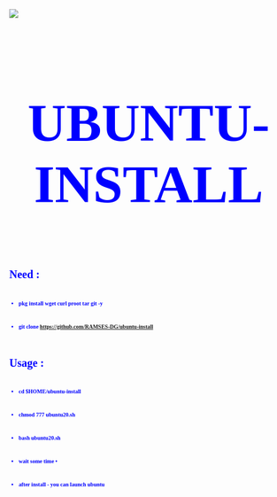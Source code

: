 <html>
  <body>
 <img src='https://encrypted-tbn0.gstatic.com/images?q=tbn:ANd9GcQpyppEFYPo7R2yvE0RYli3WxZEEy0T2U6F5w&usqp=CAU'/>

 <font color=blue size='10px' face='tahoma'>
 <h1> <p align='center'> <b> UBUNTU-INSTALL <br> </h1>
  </body>
<font size='1px'>
<h1>  Need : </h1>
<br> 

* pkg install wget curl proot tar git -y
<br> 

* git clone https://github.com/RAMSES-DG/ubuntu-install

<br>
<font size='1px'>

 <font size='1px'>
 <h1>  Usage : </h1>
<br>

 * cd $HOME/ubuntu-install
<br> 

* chmod 777 ubuntu20.sh
<br> 

* bash ubuntu20.sh
<br> 

* wait some time •
<br> 

- after install - you can launch ubuntu
</html>
